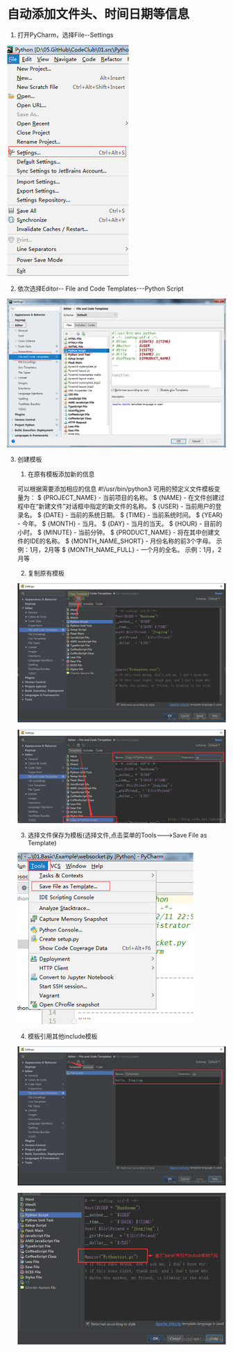 # 自动添加文件头、时间日期等信息

1. 打开PyCharm，选择File--Settings

![](Image/00001.png)

2. 依次选择Editor-- File and Code Templates---Python Script

![](Image/00002.png)


3. 创建模板

    1. 在原有模板添加新的信息

    可以根据需要添加相应的信息
    #!/usr/bin/python3
    可用的预定义文件模板变量为：
    $ {PROJECT_NAME} - 当前项目的名称。
    $ {NAME} - 在文件创建过程中在“新建文件”对话框中指定的新文件的名称。
    $ {USER} - 当前用户的登录名。
    $ {DATE} - 当前的系统日期。
    $ {TIME} - 当前系统时间。
    $ {YEAR} - 今年。
    $ {MONTH} - 当月。
    $ {DAY} - 当月的当天。
    $ {HOUR} - 目前的小时。
    $ {MINUTE} - 当前分钟。
    $ {PRODUCT_NAME} - 将在其中创建文件的IDE的名称。
    $ {MONTH_NAME_SHORT} - 月份名称的前3个字母。 示例：1月，2月等
    $ {MONTH_NAME_FULL} - 一个月的全名。 示例：1月，2月等

    2. 复制原有模板

    ![](Image/00003.png)

    ![](Image/00004.png)

    3. 选择文件保存为模板(选择文件,点击菜单的Tools--->Save File as Template)

    ![](Image/00005.png)


    4. 模板引用其他include模板

    ![](Image/00006.png)

    ![](Image/00007.png)